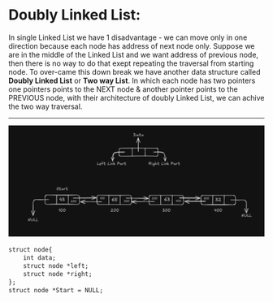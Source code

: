 # Doubly Linked List:

In single Linked List we have 1 disadvantage - we can move only in one direction because each node has address of next node only. Suppose we are in the middle of the Linked List and we want address of previous node, then there is no way to do that exept repeating the traversal from starting node.
To over-came this down break we have another data structure called **Doubly Linked List** or **Two way List**. In which each node has two pointers one pointers points to the NEXT node & another pointer points to the PREVIOUS node, with their architecture of doubly Linked List, we can achive the two way traversal.

--- 
![Doubly_Linked_list_structure](Doubly_Linked_list_structure.png.png)
```
struct node{
    int data;
    struct node *left;
    struct node *right;
};
struct node *Start = NULL;
```
